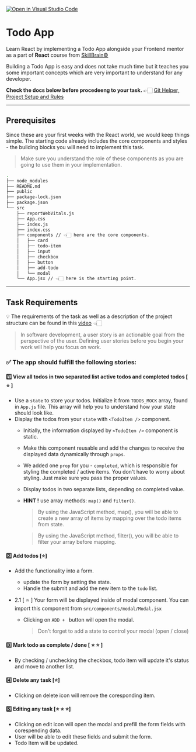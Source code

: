 [![Open in Visual Studio Code](https://classroom.github.com/assets/open-in-vscode-718a45dd9cf7e7f842a935f5ebbe5719a5e09af4491e668f4dbf3b35d5cca122.svg)](https://classroom.github.com/online_ide?assignment_repo_id=12553706&assignment_repo_type=AssignmentRepo)
# Todo App

Learn React by implementing a Todo App alongside your Frontend mentor as a part of **React** course from [SkillBrain©](https://skillbrain.com/)

Building a Todo App is easy and does not take much time but it teaches you some important concepts which are very important to understand for any developer.

**Check the docs below before procedeeng to your task.** 
👉🏻 [Git Helper, Project Setup and Rules](./GIT_HOW_TO.md)

___


## Prerequisites

Since these are your first weeks with the React world, we would keep things simple. The starting code already includes the core components and styles - the building blocks you will need to implement this task. 


> Make sure you understand the role of these components as you are going to use them in your implementation.


```zsh
.
├── node_modules
├── README.md
├── public
├── package-lock.json
├── package.json
└── src
    ├── reportWebVitals.js
    ├── App.css
    ├── index.js
    ├── index.css
    ├── components // 👈🏻 here are the core components.
    │   ├── card
    │   ├── todo-item
    │   ├── input
    │   ├── checkbox
    │   ├── button
    │   ├── add-todo
    │   └── modal
    └── App.jsx // 👈🏻 here is the starting point.

```

___

## Task Requirements

💡 The requirements of the task as well as a description of the project structure can be found in this [video](https://class.skillbrain.com/unit/view/id:3264) 👈🏻
 

>In software development, a user story is an actionable goal from the perspective of the user. Defining user stories before you begin your work will help you focus on work.
 

### ✅ The app should fulfill the following stories:

#### 1️⃣ View all todos in two separated list **active todos** and  **completed todos** [ ⭐️ ] 
  - Use a `state`  to store your todos. Initialize it from `TODOS_MOCK` array, found in `App.js` file. This array will help you to understand how your state should look like.
  -   Display the todos from your `state` with `<TodoItem />` component.
      * Initially, the information displayed by `<TodoItem />` component is static. 
      * Make this component reusable and add the changes to receive the displayed data dynamically through `props`.
      * We added one `prop` for you  - `completed`, which is responsible for styling the completed / active items. You don't have to worry about styling. Just make sure you pass the proper values.
      * Display todos in two separate lists, depending on completed value.  
      * **HINT !** use array methods: `map()` and `filter()`. 
         > By using the JavaScript method, map(), you will be able to create a new array of items by mapping over the todo items from state.

         > By using the JavaScript method, filter(), you will be able to filter your array before mapping.
         
#### 2️⃣ Add todos  [⭐️]
   - Add the functionality into a form. 
        * update the form by setting the state.
        * Handle the submit and add the new item to the `todo` list.

   - 2.1 [ ⭐️ ]  Your form will be displayed inside of modal component. You can import this component from `src/components/modal/Modal.jsx`
        * Clicking on `ADD + ` button will open the modal.
           >Don't forget to add a state to control your modal (open / close)

#### 3️⃣ Mark todo as complete / done [ ⭐️ ⭐️ ]
 - By checking / unchecking the checkbox, todo item will update it's status and move to another list.

#### 4️⃣ Delete any task [⭐️]
- Clicking on delete icon will remove the coresponding item.

#### 5️⃣ Editing any task [⭐️ ⭐️ ⭐️]
 - Clicking on edit icon will open the modal and prefill the form fields with corespending data.
 - User will be able to edit these fields and submit the form. 
 - Todo Item will be updated.
